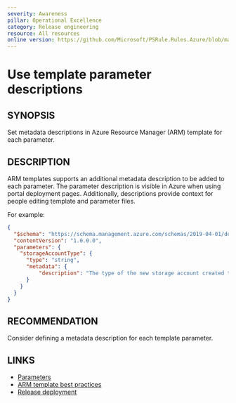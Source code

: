 ```yaml
---
severity: Awareness
pillar: Operational Excellence
category: Release engineering
resource: All resources
online version: https://github.com/Microsoft/PSRule.Rules.Azure/blob/main/docs/en/rules/Azure.Template.ParameterMetadata.md
---
```


# Use template parameter descriptions

## SYNOPSIS

Set metadata descriptions in Azure Resource Manager (ARM) template for each parameter.

## DESCRIPTION

ARM templates supports an additional metadata description to be added to each parameter.
The parameter description is visible in Azure when using portal deployment pages.
Additionally, descriptions provide context for people editing template and parameter files.

For example:

```json
{
  "$schema": "https://schema.management.azure.com/schemas/2019-04-01/deploymentTemplate.json#",
  "contentVersion": "1.0.0.0",
  "parameters": {
    "storageAccountType": {
      "type": "string",
      "metadata": {
          "description": "The type of the new storage account created to store the VM disks."
      }
    }
  }
}
```

## RECOMMENDATION

Consider defining a metadata description for each template parameter.

## LINKS

- [Parameters](https://docs.microsoft.com/azure/azure-resource-manager/templates/template-syntax#parameters)
- [ARM template best practices](https://docs.microsoft.com/azure/azure-resource-manager/templates/template-best-practices#general-recommendations-for-parameters)
- [Release deployment](https://docs.microsoft.com/azure/architecture/framework/devops/release-engineering-cd#automation)

